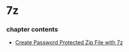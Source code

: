 ﻿
# 7z
### chapter contents
 
* [Create Password Protected Zip File with 7z](Create_Password_Protected_Zip_File_with_7z.md)
